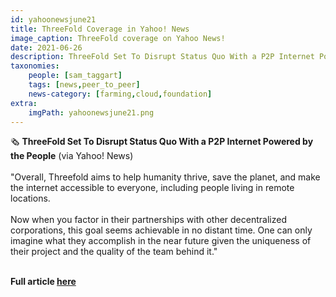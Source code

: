 ```yaml
---
id: yahoonewsjune21
title: ThreeFold Coverage in Yahoo! News
image_caption: ThreeFold coverage on Yahoo News!
date: 2021-06-26
description: ThreeFold Set To Disrupt Status Quo With a P2P Internet Powered by the People - via Yahoo! News
taxonomies:
    people: [sam_taggart]
    tags: [news,peer_to_peer]
    news-category: [farming,cloud,foundation]
extra:
    imgPath: yahoonewsjune21.png
---
```


🗞 **ThreeFold Set To Disrupt Status Quo With a P2P Internet Powered by the People** (via Yahoo! News)
<br/>
<br/>
"Overall, Threefold aims to help humanity thrive, save the planet, and make the internet accessible to everyone, including people living in remote locations.
<br/>
<br/>
Now when you factor in their partnerships with other decentralized corporations, this goal seems achievable in no distant time. One can only imagine what they accomplish in the near future given the uniqueness of their project and the quality of the team behind it."
<br/>
<br/>

**Full article [here](https://news.yahoo.com/news/threefold-set-disrupt-status-quo-051457787.html?guccounter=1)**

